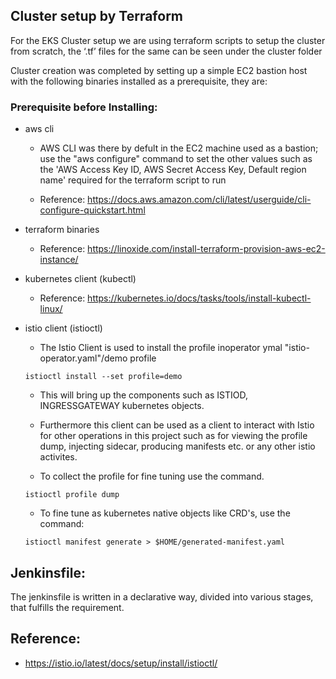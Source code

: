 ## Cluster setup by Terraform

For the EKS Cluster setup we are using  terraform scripts to setup the cluster from scratch, the ‘.tf’ files for the same can be seen under the cluster folder 

Cluster creation was completed by setting up a simple EC2  bastion host with the following binaries installed as a prerequisite, they are:

### Prerequisite before Installing:

- aws cli

    - AWS CLI was there by defult in the EC2 machine used as a bastion; use the "aws configure" command to set the other values such as the 'AWS Access Key ID, AWS Secret Access Key, Default region name' required for the terraform script to run

    - Reference: https://docs.aws.amazon.com/cli/latest/userguide/cli-configure-quickstart.html

- terraform binaries

    - Reference: https://linoxide.com/install-terraform-provision-aws-ec2-instance/

- kubernetes client (kubectl)

    - Reference: https://kubernetes.io/docs/tasks/tools/install-kubectl-linux/

- istio client (istioctl)

    - The Istio Client is used to install the profile inoperator ymal "istio-operator.yaml"/demo profile
    ```
    istioctl install --set profile=demo
    
    ```

    - This will bring up the components such as ISTIOD, INGRESSGATEWAY kubernetes objects. 

    - Furthermore this client can be used as a client to interact with Istio for other operations in this project   such as for viewing the profile dump, injecting sidecar, producing manifests etc. or any other istio activites. 
    
    - To collect the profile for fine tuning use the command.
    
    ```
    istioctl profile dump
    
    ```
    
    - To fine tune as kubernetes native objects like CRD's, use the command:
    
    ```
    istioctl manifest generate > $HOME/generated-manifest.yaml
    
    ```

## Jenkinsfile:

The jenkinsfile is written in a declarative way, divided into various stages, that fulfills the requirement.

## Reference:
- https://istio.io/latest/docs/setup/install/istioctl/
	